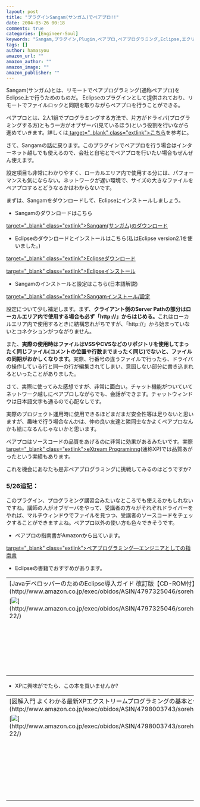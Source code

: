 ```yaml
---
layout: post
title: "プラグインSangam(サンガム)でペアプロ!!"
date: 2004-05-26 00:18
comments: true
categories: [Engineer-Soul]
keywords: "Sangam,プラグイン,Plugin,ペアプロ,ペアプログラミング,Eclipse,エクリプス,XP,エクストリームプログラミング"
tags: []
author: hamasyou
amazon_url: ""
amazon_author: ""
amazon_image: ""
amazon_publisher: ""
---
```


Sangam(サンガム)とは、リモートでペアプログラミング(通称ペアプロ)をEclipse上で行うためのものだ。
Eclipseのプラグインとして提供されており、リモートでファイルロックと同期を取りながらペアプロを行うことができる。

ペアプロとは、2人1組でプログラミングする方法で、片方がドライバ(プログラミングする方)ともう一方がオブザーバ(見ているほう)という役割を行いながら進めていきます。詳しくは[ target="_blank" class="extlink">こちら](http://www.objectclub.jp/community/XP-jp/xp_relate/xp-intro)を参考に。

さて、Sangamの話に戻ります。このプラグインでペアプロを行う場合はインターネット越しでも使えるので、会社と自宅とでペアプロを行いたい場合もぜんぜん使えます。

設定項目も非常にわかりやすく、ローカルエリア内で使用する分には、パフォーマンスも気にならない。ネットワークが遅い環境で、サイズの大きなファイルをペアプロするとどうなるかはわからないです。

まずは、Sangamをダウンロードして、Eclipseにインストールしましょう。


<!-- more -->

+ Sangamのダウンロードはこちら

[ target="_blank" class="extlink">Sangam(サンガム)のダウンロード](http://sourceforge.net/projects/sangam/)

+ Eclipseのダウンロードとインストールはこちら(私はEclipse version2.1を使いました。)

[ target="_blank" class="extlink">Eclipseダウンロード](http://www.eclipse.org/downloads/index.php)

[ target="_blank" class="extlink">Eclipseインストール](http://www.eclipsewiki.net/eclipse/index.php?%A5%A4%A5%F3%A5%B9%A5%C8%A1%BC%A5%EB)

+ Sangamのインストールと設定はこちら(日本語解説)

[ target="_blank" class="extlink">Sangamインストール/設定](http://eclipsewiki.net/eclipse/index.php?Sangam%A5%D7%A5%E9%A5%B0%A5%A4%A5%F3)

設定について少し補足します。まず、<strong>クライアント側のServer Pathの部分はローカルエリア内で使用する場合も必ず「http://」からはじめる。</strong>これはローカルエリア内で使用するときに結構忘れがちですが、「http://」から始まっていないとコネクションがつながりません。

また、<strong>実際の使用時はファイルはVSSやCVSなどのリポジトリを使用してまったく同じファイル(コメントの位置や行数までまったく同じ)でないと、ファイルの同期がおかしくなります。</strong>実際、行番号の違うファイルで行ったら、ドライバの操作している行と同一の行が編集されてしまい、意図しない部分に書き込まれるといったことがありました。

さて、実際に使ってみた感想ですが、非常に面白い。チャット機能がついていてネットワーク越しにペアプロしながらでも、会話ができます。チャットウィンドウは日本語文字も通るので心配なしです。

実際のプロジェクト運用時に使用できるほどまだまだ安全性等は足りないと思いますが、趣味で行う場合なんかは、仲の良い友達と隣同士なかよくペアプロなんかも絵になるんじゃないかと思います。

ペアプロはソースコードの品質をあげるのに非常に効果があるみたいです。実際[ target="_blank" class="extlink">eXtream Programinng](http://www.objectclub.jp/community/XP-jp//)(通称XP)では品質あがったという実績もあります。

これを機会にあなたも是非ペアプログラミングに挑戦してみるのはどうですか?

<h3>5/26追記：</h3>

このプラグイン、プログラミング講習会みたいなところでも使えるかもしれないですね。講師の人がオブザーバをやって、受講者の方々がそれぞれドライバーをやれば、マルチウィンドウでファイルを見つつ、受講者のソースコードをチェックすることができますよね。ペアプロ以外の使い方も色々できそうです。

+ ペアプロの指南書がAmazonから出ています。

[ target="_blank" class="extlink">ペアプログラミング―エンジニアとしての指南書](http://www.amazon.co.jp/exec/obidos/ASIN/4894716992/sorehabooks-22)

+ Eclipseの書籍でおすすめがあります。

<div class="rakuten"><table width="400" border="0" cellpadding="5"><tr><td colspan="2">[JavaデベロッパーのためのEclipse導入ガイド 改訂版【CD-ROM付】](http://www.amazon.co.jp/exec/obidos/ASIN/4797325046/sorehabooks-22/)</td></tr><tr><td valign="top">[<img src="http://images-jp.amazon.com/images/P/4797325046.09.MZZZZZZZ.jpg"   border="0" />](http://www.amazon.co.jp/exec/obidos/ASIN/4797325046/sorehabooks-22/)</td><td valign="top"><font size="-1">宮本 信二　飯田 伸一<br /><br /><iframe scrolling="no" frameborder="0" width="200" height="40" hspace="0" vspace="0" marginheight="0" marginwidth="0" src="http://webservices.amazon.co.jp/onca/xml?Service=AWSECommerceService&SubscriptionId=0G91FPYVW6ZGWBH4Y9G2&AssociateTag=goodpic-22&Operation=ItemLookup&IdType=ASIN&ContentType=text/html&Page=1&ResponseGroup=Offers&ItemId=4797325046&Version=2004-10-04&Style=http://www.g-tools.net/xsl/priceFFFFFF.xsl"></iframe><br /><b>おすすめ平均　</b><img src="http://g-images.amazon.com/images/G/01/detail/stars-5-0.gif"   /><br /><img src="http://g-images.amazon.com/images/G/01/detail/stars-5-0.gif"   />Eclipseを使ってJavaの世界に入りたい人へ<br /><img src="http://g-images.amazon.com/images/G/01/detail/stars-5-0.gif"   />Javaの基本を理解した後Eclipseを使おうと考えている人に<br /><br />[Amazonで詳しく見る](http://www.amazon.co.jp/exec/obidos/ASIN/4797325046/sorehabooks-22/)</font>　　　<font size="-2">by [G-Tools](http://www.goodpic.com/mt/aws/)</font><br /></td></tr></table></div>

+ XPに興味がでたら、この本を買いませんか?

<div class="rakuten"><table width="400" border="0" cellpadding="5"><tr><td colspan="2">[図解入門 よくわかる最新XPエクストリームプログラミングの基本と仕組み―多様化する開発条件に対応するソフトウェア開発手法](http://www.amazon.co.jp/exec/obidos/ASIN/4798003743/sorehabooks-22/)</td></tr><tr><td valign="top">[<img src="http://images-jp.amazon.com/images/P/4798003743.09.MZZZZZZZ.jpg"   border="0" />](http://www.amazon.co.jp/exec/obidos/ASIN/4798003743/sorehabooks-22/)</td><td valign="top"><font size="-1">畑田 成広　樋口 博昭<br /><br /><iframe scrolling="no" frameborder="0" width="200" height="40" hspace="0" vspace="0" marginheight="0" marginwidth="0" src="http://webservices.amazon.co.jp/onca/xml?Service=AWSECommerceService&SubscriptionId=0G91FPYVW6ZGWBH4Y9G2&AssociateTag=goodpic-22&Operation=ItemLookup&IdType=ASIN&ContentType=text/html&Page=1&ResponseGroup=Offers&ItemId=4798003743&Version=2004-10-04&Style=http://www.g-tools.net/xsl/priceFFFFFF.xsl"></iframe><br /><b>おすすめ平均　</b><img src="http://g-images.amazon.com/images/G/01/detail/stars-4-0.gif"   /><br /><img src="http://g-images.amazon.com/images/G/01/detail/stars-4-0.gif"   />わかりやすいです<br /><img src="http://g-images.amazon.com/images/G/01/detail/stars-4-0.gif"   />XPを理解しやすい１冊<br /><img src="http://g-images.amazon.com/images/G/01/detail/stars-4-0.gif"   />ＸＰ入門書にぴったり<br /><br />[Amazonで詳しく見る](http://www.amazon.co.jp/exec/obidos/ASIN/4798003743/sorehabooks-22/)</font>　　　<font size="-2">by [G-Tools](http://www.goodpic.com/mt/aws/)</font><br /></td></tr></table></div>




